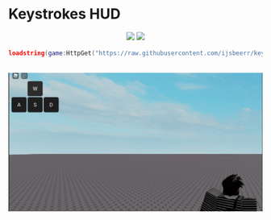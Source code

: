 # Keystrokes HUD

<p align="center">
  <img src="https://img.shields.io/github/forks/ijsbeerr/keystrokes?style=for-the-badge">
  <img src="https://img.shields.io/github/stars/ijsbeerr/keystrokes?style=for-the-badge">
</p>

```lua
loadstring(game:HttpGet("https://raw.githubusercontent.com/ijsbeerr/keystrokes/main/main.lua", true))()
```
<br>
<img src="preview.gif">
